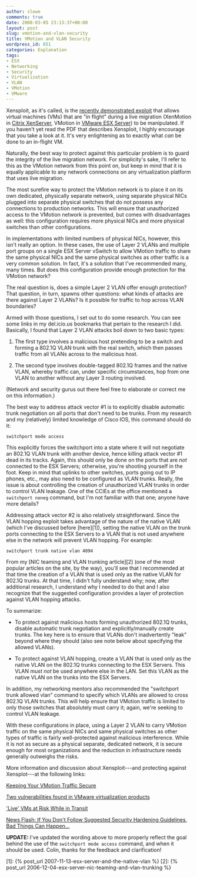 ```yaml
---
author: slowe
comments: true
date: 2008-03-05 23:13:37+00:00
layout: post
slug: vmotion-and-vlan-security
title: VMotion and VLAN Security
wordpress_id: 651
categories: Explanation
tags:
- ESX
- Networking
- Security
- Virtualization
- VLAN
- VMotion
- VMware
---
```


Xensploit, as it's called, is the [recently demonstrated exploit](http://www.eecs.umich.edu/techreports/cse/2007/CSE-TR-539-07.pdf) that allows virtual machines (VMs) that are "in flight" during a live migration (XenMotion in [Citrix XenServer](http://citrix.com/English/ps2/products/product.asp?contentID=683148), VMotion in [VMware ESX Server](http://www.vmware.com/products/vi/esx/)) to be manipulated. If you haven't yet read the PDF that describes Xensploit, I highly encourage that you take a look at it. It's very enlightening as to exactly what _can_ be done to an in-flight VM.

Naturally, the best way to protect against this particular problem is to guard the integrity of the live migration network. For simplicity's sake, I'll refer to this as the VMotion network from this point on, but keep in mind that it is equally applicable to any network connections on any virtualization platform that uses live migration.

The most surefire way to protect the VMotion network is to place it on its own dedicated, physically separate network, using separate physical NICs plugged into separate physical switches that do not possess any connections to production networks. This will ensure that unauthorized access to the VMotion network is prevented, but comes with disadvantages as well: this configuration requires more physical NICs and more physical switches than other configurations.

In implementations with limited numbers of physical NICs, however, this isn't really an option. In these cases, the use of Layer 2 VLANs and  multiple port groups on a single ESX Server vSwitch to allow VMotion traffic to share the same physical NICs and the same physical switches as other traffic is a very common solution. In fact, it's a solution that I've recommended many, many times. But does this configuration provide enough protection for the VMotion network?

The real question is, does a simple Layer 2 VLAN offer enough protection? That question, in turn, spawns other questions: what kinds of attacks are there against Layer 2 VLANs? Is it possible for traffic to hop across VLAN boundaries?

Armed with those questions, I set out to do some research. You can see some links in my del.icio.us bookmarks that pertain to the research I did. Basically, I found that Layer 2 VLAN attacks boil down to two basic types:

1. The first type involves a malicious host pretending to be a switch and forming a 802.1Q VLAN trunk with the real switch, which then passes traffic from all VLANs across to the malicious host.

2. The second type involves double-tagged 802.1Q frames and the native VLAN, whereby traffic can, under specific circumstances, hop from one VLAN to another without any Layer 3 routing involved.

(Network and security gurus out there feel free to elaborate or correct me on this information.)

The best way to address attack vector #1 is to explicitly disable automatic trunk negotiation on all ports that don't need to be trunks. From my research and my (relatively) limited knowledge of Cisco IOS, this command should do it:

	switchport mode access

This explicitly forces the switchport into a state where it will not negotiate an 802.1Q VLAN trunk with another device, hence killing attack vector #1 dead in its tracks. Again, this should only be done on the ports that are _not_ connected to the ESX Servers; otherwise, you're shooting yourself in the foot. Keep in mind that uplinks to other switches, ports going out to IP phones, etc., may also need to be configured as VLAN trunks. Really, the issue is about controlling the creation of unauthorized VLAN trunks in order to control VLAN leakage. One of the CCIEs at the office mentioned a `switchport noneg` command, but I'm not familiar with that one; anyone have more details?

Addressing attack vector #2 is also relatively straightforward. Since the VLAN hopping exploit takes advantage of the nature of the native VLAN (which I've discussed before [here][1]), setting the native VLAN on the trunk ports connecting to the ESX Servers to a VLAN that is not used anywhere else in the network will prevent VLAN hopping. For example:

	switchport trunk native vlan 4094

From my [NIC teaming and VLAN trunking article][2] (one of the most popular articles on the site, by the way), you'll see that I recommended at that time the creation of a VLAN that is used only as the native VLAN for 802.1Q trunks. At that time, I didn't fully understand why; now, after additional research, I understand why I needed to do that and I also recognize that the suggested configuration provides a layer of protection against VLAN hopping attacks.

To summarize:

* To protect against malicious hosts forming unauthorized 802.1Q trunks, disable automatic trunk negotiation and explicitly/manually create trunks. The key here is to ensure that VLANs don't inadvertently "leak" beyond where they should (also see note below about specifying the allowed VLANs).

* To protect against VLAN hopping, create a VLAN that is used only as the native VLAN on the 802.1Q trunks connecting to the ESX Servers. This VLAN _must not_ be used anywhere else in the LAN. Set this VLAN as the native VLAN on the trunks into the ESX Servers.

In addition, my networking mentors also recommended the "switchport trunk allowed vlan" command to specify which VLANs are allowed to cross 802.1Q VLAN trunks. This will help ensure that VMotion traffic is limited to only those switches that absolutely must carry it; again, we're seeking to control VLAN leakage.

With these configurations in place, using a Layer 2 VLAN to carry VMotion traffic on the same physical NICs and same physical switches as other types of traffic is fairly well-protected against malicious interference. While it is not as secure as a physical separate, dedicated network, it is secure enough for most organizations and the reduction in infrastructure needs generally outweighs the risks.

More information and discussion about Xensploit---and protecting against Xensplot---at the following links:

[Keeping Your VMotion Traffic Secure](http://blogs.vmware.com/security/2008/02/keeping-your-vm.html)  

[Two vulnerabilities found in VMware virtualization products](http://www.scmagazineus.com/Two-vulnerabilities-found-in-VMware-virtualization-products/article/107207/)  

['Live' VMs at Risk While in Transit](http://www.darkreading.com/document.asp?doc_id=146647&f_src=darkreading_gnews)  

[News Flash: If You Don't Follow Suggested Security Hardening Guidelines, Bad Things Can Happen...](http://rationalsecurity.typepad.com/blog/2008/02/news-flash-if-y.html)

**UPDATE:** I've updated the wording above to more properly reflect the goal behind the use of the `switchport mode access` command, and when it should be used. Colin, thanks for the feedback and clarification!

[1]: {% post_url 2007-11-13-esx-server-and-the-native-vlan %}
[2]: {% post_url 2006-12-04-esx-server-nic-teaming-and-vlan-trunking %}

